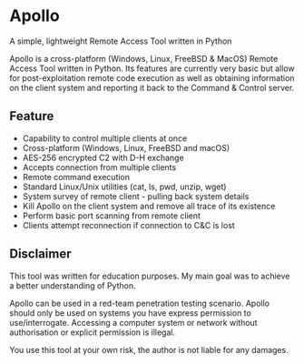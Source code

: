 # Apollo
A simple, lightweight Remote Access Tool written in Python

Apollo is a cross-platform (Windows, Linux, FreeBSD & MacOS) Remote Access Tool written in Python. Its features are currently very basic but allow for post-exploitation remote code execution as well as obtaining information on the client system and reporting it back to the Command & Control server.

## Feature
 * Capability to control multiple clients at once
 * Cross-platform (Windows, Linux, FreeBSD and macOS)
 * AES-256 encrypted C2 with D-H exchange
 * Accepts connection from multiple clients
 * Remote command execution
 * Standard Linux/Unix utilities (cat, ls, pwd, unzip, wget)
 * System survey of remote client - pulling back system details
 * Kill Apollo on the client system and remove all trace of its existence
 * Perform basic port scanning from remote client
 * Clients attempt reconnection if connection to C&C is lost

## Disclaimer
This tool was written for education purposes. My main goal was to achieve a better understanding of Python. 

Apollo can be used in a red-team penetration testing scenario. Apollo should only be used on systems you have express permission to use/interrogate. Accessing a computer system or network without authorisation or explicit permission is illegal. 

You use this tool at your own risk, the author is not liable for any damages.
